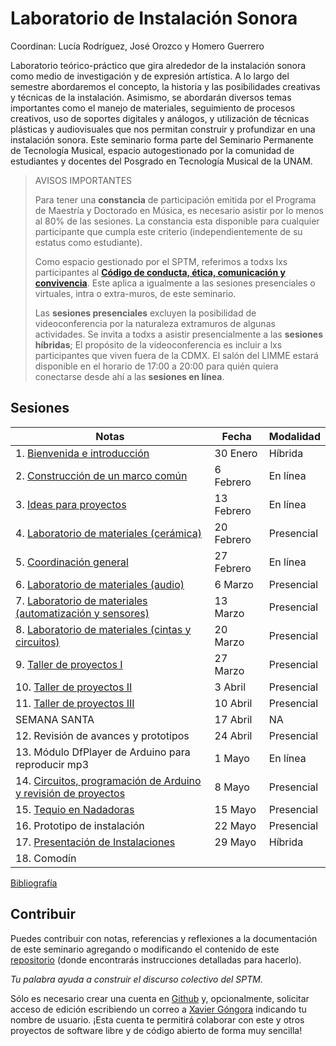 # Laboratorio de Instalación Sonora

Coordinan: Lucía Rodríguez, José Orozco y Homero Guerrero

Laboratorio teórico-práctico que gira alrededor de la instalación sonora como
medio de investigación y de expresión artística. A lo largo del semestre
abordaremos el concepto, la historia y las posibilidades creativas y técnicas
de la instalación. Asimismo, se abordarán diversos temas importantes como el
manejo de materiales, seguimiento de procesos creativos, uso de soportes
digitales y análogos, y utilización de técnicas plásticas y audiovisuales que
nos permitan construir y profundizar en una instalación sonora. Este seminario
forma parte del Seminario Permanente de Tecnología Musical, espacio
autogestionado por la comunidad de estudiantes y docentes del Posgrado en
Tecnología Musical de la UNAM.

> AVISOS IMPORTANTES
>
> Para tener una **constancia** de participación emitida por el Programa de Maestría y Doctorado en Música, es necesario asistir por lo menos al 80% de las sesiones.
> La constancia esta disponible para cualquier participante que cumpla este criterio (independientemente de su estatus como estudiante).
>
> Como espacio gestionado por el SPTM, referimos a todxs lxs participantes al
> [**Código de conducta, ética, comunicación y convivencia**](https://github.com/sptm-unam/codigo-de-conducta).
> Este aplica a igualmente a las sesiones presenciales o virtuales, intra o extra-muros, de este seminario.
>
> Las **sesiones presenciales** excluyen la posibilidad de videoconferencia por la naturaleza extramuros de algunas actividades.
> Se invita a todxs a asistir presencialmente a las **sesiones híbridas**;
> El propósito de la videoconferencia es incluir a lxs participantes que viven fuera de la CDMX.
> El salón del LIMME estará disponible en el horario de 17:00 a 20:00 para quién quiera conectarse desde ahí a las **sesiones en línea**.

## Sesiones

| Notas                                                                              | Fecha      | Modalidad  |
|------------------------------------------------------------------------------------|------------|------------|
| 1.  [Bienvenida e introducción](./sesiones/1.html)                                 | 30 Enero   | Híbrida    |
| 2.  [Construcción de un marco común](./sesiones/2.html)                            | 6 Febrero  | En línea   |
| 3.  [Ideas para proyectos](./sesiones/3.html)                                      | 13 Febrero | En línea   |
| 4.  [Laboratorio de materiales (cerámica)](./sesiones/4.html)                      | 20 Febrero | Presencial |
| 5.  [Coordinación general](./sesiones/5.html)                                      | 27 Febrero | En línea   |
| 6.  [Laboratorio de materiales (audio)](./sesiones/6.md)                           | 6 Marzo    | Presencial |
| 7.  [Laboratorio de materiales (automatización y sensores)](./sesiones/7.md)       | 13 Marzo   | Presencial |
| 8.  [Laboratorio de materiales (cintas y circuitos)](./sesiones/8.md)              | 20 Marzo   | Presencial |
| 9.  [Taller de proyectos I](./sesiones/9.md)                                       | 27 Marzo   | Presencial |
| 10. [Taller de proyectos II](./sesiones/10.md)                                     | 3 Abril    | Presencial |
| 11. [Taller de proyectos III](./sesiones/11.md)                                    | 10 Abril   | Presencial |
| SEMANA SANTA                                                                       | 17 Abril   | NA         |
| 12. Revisión de avances y prototipos                                               | 24 Abril   | Presencial |
| 13. Módulo DfPlayer de Arduino para reproducir mp3                                 | 1 Mayo     | En línea   |
| 14. [Circuitos, programación de Arduino y revisión de proyectos](./sesiones/14.md) | 8 Mayo     | Presencial |
| 15. [Tequio en Nadadoras](./sesiones/15.md)                                        | 15 Mayo    | Presencial |
| 16. Prototipo de instalación                                                       | 22 Mayo    | Presencial |
| 17. [Presentación de Instalaciones](./sesiones/17.md)                              | 29 Mayo    | Híbrida    |
| 18. Comodín                                                                        |            |            |

[Bibliografía](./bibliografia.html)

## Contribuir

Puedes contribuir con notas, referencias y reflexiones a la documentación de
este seminario agregando o modificando el contenido de este
[repositorio](https://github.com/sptm-unam/laboratorio-instalacion-sonora)
(donde encontrarás instrucciones detalladas para hacerlo).

_Tu palabra ayuda a construir el discurso colectivo del SPTM._

Sólo es necesario crear una cuenta en [Github](https://github.com) y,
opcionalmente, solicitar acceso de edición escribiendo un correo a
[Xavier Góngora](mailto:xavier.gongora@comunidad.unam.mx)
indicando tu nombre de usuario. ¡Esta cuenta te permitirá colaborar con este y
otros proyectos de software libre y de código abierto de forma muy sencilla!
